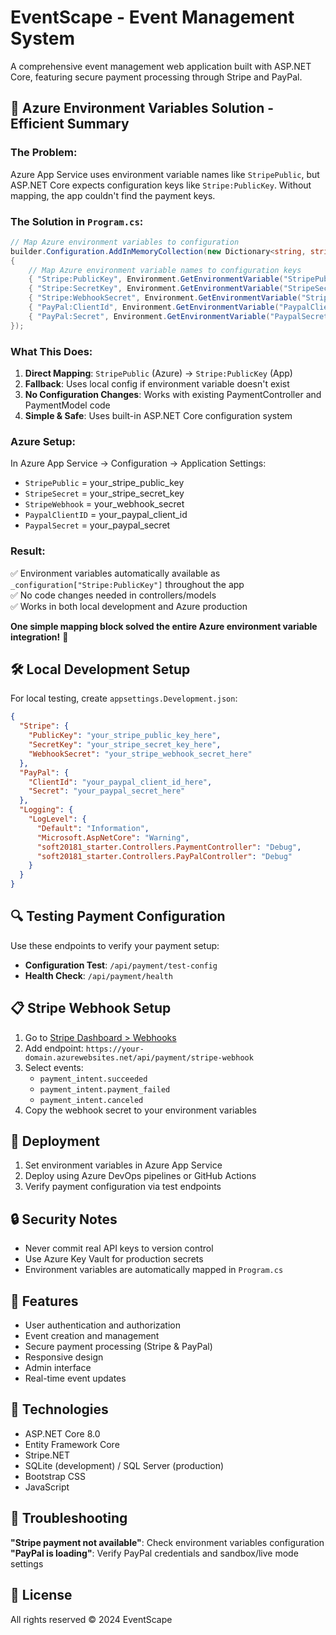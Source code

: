 # EventScape - Event Management System

A comprehensive event management web application built with ASP.NET Core, featuring secure payment processing through Stripe and PayPal.

## 🔧 **Azure Environment Variables Solution - Efficient Summary**

### **The Problem:**
Azure App Service uses environment variable names like `StripePublic`, but ASP.NET Core expects configuration keys like `Stripe:PublicKey`. Without mapping, the app couldn't find the payment keys.

### **The Solution in `Program.cs`:**

```csharp
// Map Azure environment variables to configuration
builder.Configuration.AddInMemoryCollection(new Dictionary<string, string?>
{
    // Map Azure environment variable names to configuration keys
    { "Stripe:PublicKey", Environment.GetEnvironmentVariable("StripePublic") ?? builder.Configuration["Stripe:PublicKey"] },
    { "Stripe:SecretKey", Environment.GetEnvironmentVariable("StripeSecret") ?? builder.Configuration["Stripe:SecretKey"] },
    { "Stripe:WebhookSecret", Environment.GetEnvironmentVariable("StripeWebhook") ?? builder.Configuration["Stripe:WebhookSecret"] },
    { "PayPal:ClientId", Environment.GetEnvironmentVariable("PaypalClientID") ?? builder.Configuration["PayPal:ClientId"] },
    { "PayPal:Secret", Environment.GetEnvironmentVariable("PaypalSecret") ?? builder.Configuration["PayPal:Secret"] }
});
```

### **What This Does:**

1. **Direct Mapping**: `StripePublic` (Azure) → `Stripe:PublicKey` (App)
2. **Fallback**: Uses local config if environment variable doesn't exist
3. **No Configuration Changes**: Works with existing PaymentController and PaymentModel code
4. **Simple & Safe**: Uses built-in ASP.NET Core configuration system

### **Azure Setup:**
In Azure App Service → Configuration → Application Settings:
- `StripePublic` = your_stripe_public_key
- `StripeSecret` = your_stripe_secret_key  
- `StripeWebhook` = your_webhook_secret
- `PaypalClientID` = your_paypal_client_id
- `PaypalSecret` = your_paypal_secret

### **Result:**
✅ Environment variables automatically available as `_configuration["Stripe:PublicKey"]` throughout the app  
✅ No code changes needed in controllers/models  
✅ Works in both local development and Azure production

**One simple mapping block solved the entire Azure environment variable integration!** 🎯

## 🛠️ Local Development Setup

For local testing, create `appsettings.Development.json`:

```json
{
  "Stripe": {
    "PublicKey": "your_stripe_public_key_here",
    "SecretKey": "your_stripe_secret_key_here",
    "WebhookSecret": "your_stripe_webhook_secret_here"
  },
  "PayPal": {
    "ClientId": "your_paypal_client_id_here",
    "Secret": "your_paypal_secret_here"
  },
  "Logging": {
    "LogLevel": {
      "Default": "Information",
      "Microsoft.AspNetCore": "Warning",
      "soft20181_starter.Controllers.PaymentController": "Debug",
      "soft20181_starter.Controllers.PayPalController": "Debug"
    }
  }
}
```

## 🔍 Testing Payment Configuration

Use these endpoints to verify your payment setup:

- **Configuration Test**: `/api/payment/test-config`
- **Health Check**: `/api/payment/health`

## 📋 Stripe Webhook Setup

1. Go to [Stripe Dashboard > Webhooks](https://dashboard.stripe.com/webhooks)
2. Add endpoint: `https://your-domain.azurewebsites.net/api/payment/stripe-webhook`
3. Select events:
   - `payment_intent.succeeded`
   - `payment_intent.payment_failed` 
   - `payment_intent.canceled`
4. Copy the webhook secret to your environment variables

## 🚀 Deployment

1. Set environment variables in Azure App Service
2. Deploy using Azure DevOps pipelines or GitHub Actions
3. Verify payment configuration via test endpoints

## 🔒 Security Notes

- Never commit real API keys to version control
- Use Azure Key Vault for production secrets
- Environment variables are automatically mapped in `Program.cs`

## 🎯 Features

- User authentication and authorization
- Event creation and management
- Secure payment processing (Stripe & PayPal)
- Responsive design
- Admin interface
- Real-time event updates

## 📱 Technologies

- ASP.NET Core 8.0
- Entity Framework Core
- Stripe.NET
- SQLite (development) / SQL Server (production)
- Bootstrap CSS
- JavaScript

## 🐛 Troubleshooting

**"Stripe payment not available"**: Check environment variables configuration
**"PayPal is loading"**: Verify PayPal credentials and sandbox/live mode settings

## 📄 License

All rights reserved © 2024 EventScape 